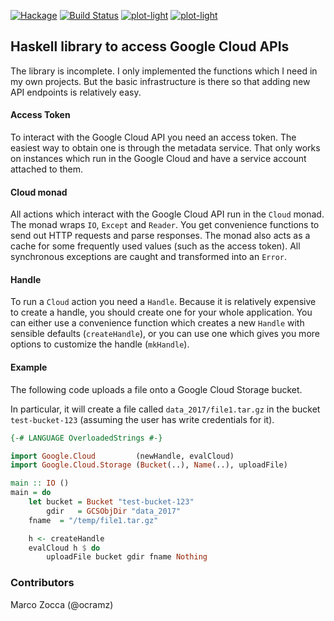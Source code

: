 [![Hackage](https://img.shields.io/hackage/v/google-cloud.svg)](https://hackage.haskell.org/package/google-cloud)  [![Build Status](https://travis-ci.org/wereHamster/google-cloud.png)](https://travis-ci.org/wereHamster/google-cloud)
[![plot-light](http://stackage.org/package/google-cloud/badge/lts)](http://stackage.org/lts/package/google-cloud)
[![plot-light](http://stackage.org/package/google-cloud/badge/nightly)](http://stackage.org/nightly/package/google-cloud)

## Haskell library to access Google Cloud APIs

The library is incomplete. I only implemented the functions which I need
in my own projects. But the basic infrastructure is there so that adding new
API endpoints is relatively easy.


#### Access Token

To interact with the Google Cloud API you need an access token. The easiest way
to obtain one is through the metadata service. That only works on instances
which run in the Google Cloud and have a service account attached to them.


#### Cloud monad

All actions which interact with the Google Cloud API run in the `Cloud`
monad. The monad wraps `IO`, `Except` and `Reader`. You get convenience
functions to send out HTTP requests and parse responses. The monad also
acts as a cache for some frequently used values (such as the access token).
All synchronous exceptions are caught and transformed into an `Error`.


#### Handle

To run a `Cloud` action you need a `Handle`. Because it is relatively expensive
to create a handle, you should create one for your whole application. You can
either use a convenience function which creates a new `Handle` with sensible
defaults (`createHandle`), or you can use one which gives you more options to
customize the handle (`mkHandle`).



#### Example

The following code uploads a file onto a Google Cloud Storage bucket.

In particular, it will create a file called `data_2017/file1.tar.gz` in the bucket `test-bucket-123` (assuming the user has write credentials for it).

```haskell
{-# LANGUAGE OverloadedStrings #-}

import Google.Cloud         (newHandle, evalCloud)
import Google.Cloud.Storage (Bucket(..), Name(..), uploadFile)

main :: IO ()
main = do
    let bucket = Bucket "test-bucket-123"
        gdir   = GCSObjDir "data_2017"
	fname  = "/temp/file1.tar.gz" 

    h <- createHandle
    evalCloud h $ do
        uploadFile bucket gdir fname Nothing

```



### Contributors

Marco Zocca (@ocramz)